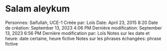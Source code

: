 # Salam aleykum

Personnes: Saifullah, UCE-1
Créée par: Loïs
Date: April 23, 2015 8:20
Date de création: September 13, 2023 4:06 PM
Dernière modification: September 13, 2023 6:56 PM
Dernière modification par: Loïs
Notes sur les date et heure: date certaine, heure fictive
Notes sur les phrases échangées: phrase fictive